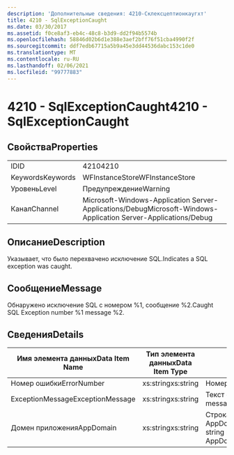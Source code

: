 ```yaml
---
description: 'Дополнительные сведения: 4210-Склексцептионкаугхт'
title: 4210 - SqlExceptionCaught
ms.date: 03/30/2017
ms.assetid: f0ce8af3-eb4c-48c8-b3d9-dd2f94b5574b
ms.openlocfilehash: 58846d02b6d1e388e3aef2bff76f51cba4990f2f
ms.sourcegitcommit: ddf7edb67715a5b9a45e3dd44536dabc153c1de0
ms.translationtype: MT
ms.contentlocale: ru-RU
ms.lasthandoff: 02/06/2021
ms.locfileid: "99777883"
---
```

# <a name="4210---sqlexceptioncaught"></a><span data-ttu-id="76e67-103">4210 - SqlExceptionCaught</span><span class="sxs-lookup"><span data-stu-id="76e67-103">4210 - SqlExceptionCaught</span></span>

## <a name="properties"></a><span data-ttu-id="76e67-104">Свойства</span><span class="sxs-lookup"><span data-stu-id="76e67-104">Properties</span></span>  
  
|||  
|-|-|  
|<span data-ttu-id="76e67-105">ID</span><span class="sxs-lookup"><span data-stu-id="76e67-105">ID</span></span>|<span data-ttu-id="76e67-106">4210</span><span class="sxs-lookup"><span data-stu-id="76e67-106">4210</span></span>|  
|<span data-ttu-id="76e67-107">Keywords</span><span class="sxs-lookup"><span data-stu-id="76e67-107">Keywords</span></span>|<span data-ttu-id="76e67-108">WFInstanceStore</span><span class="sxs-lookup"><span data-stu-id="76e67-108">WFInstanceStore</span></span>|  
|<span data-ttu-id="76e67-109">Уровень</span><span class="sxs-lookup"><span data-stu-id="76e67-109">Level</span></span>|<span data-ttu-id="76e67-110">Предупреждение</span><span class="sxs-lookup"><span data-stu-id="76e67-110">Warning</span></span>|  
|<span data-ttu-id="76e67-111">Канал</span><span class="sxs-lookup"><span data-stu-id="76e67-111">Channel</span></span>|<span data-ttu-id="76e67-112">Microsoft-Windows-Application Server-Applications/Debug</span><span class="sxs-lookup"><span data-stu-id="76e67-112">Microsoft-Windows-Application Server-Applications/Debug</span></span>|  
  
## <a name="description"></a><span data-ttu-id="76e67-113">Описание</span><span class="sxs-lookup"><span data-stu-id="76e67-113">Description</span></span>  

 <span data-ttu-id="76e67-114">Указывает, что было перехвачено исключение SQL.</span><span class="sxs-lookup"><span data-stu-id="76e67-114">Indicates a SQL exception was caught.</span></span>  
  
## <a name="message"></a><span data-ttu-id="76e67-115">Сообщение</span><span class="sxs-lookup"><span data-stu-id="76e67-115">Message</span></span>  

 <span data-ttu-id="76e67-116">Обнаружено исключение SQL с номером %1, сообщение %2.</span><span class="sxs-lookup"><span data-stu-id="76e67-116">Caught SQL Exception number %1 message %2.</span></span>  
  
## <a name="details"></a><span data-ttu-id="76e67-117">Сведения</span><span class="sxs-lookup"><span data-stu-id="76e67-117">Details</span></span>  
  
|<span data-ttu-id="76e67-118">Имя элемента данных</span><span class="sxs-lookup"><span data-stu-id="76e67-118">Data Item Name</span></span>|<span data-ttu-id="76e67-119">Тип элемента данных</span><span class="sxs-lookup"><span data-stu-id="76e67-119">Data Item Type</span></span>|<span data-ttu-id="76e67-120">Описание</span><span class="sxs-lookup"><span data-stu-id="76e67-120">Description</span></span>|  
|--------------------|--------------------|-----------------|  
|<span data-ttu-id="76e67-121">Номер ошибки</span><span class="sxs-lookup"><span data-stu-id="76e67-121">ErrorNumber</span></span>|<span data-ttu-id="76e67-122">xs:string</span><span class="sxs-lookup"><span data-stu-id="76e67-122">xs:string</span></span>|<span data-ttu-id="76e67-123">Номер ошибки SQL.</span><span class="sxs-lookup"><span data-stu-id="76e67-123">The SQL error number.</span></span>|  
|<span data-ttu-id="76e67-124">ExceptionMessage</span><span class="sxs-lookup"><span data-stu-id="76e67-124">ExceptionMessage</span></span>|<span data-ttu-id="76e67-125">xs:string</span><span class="sxs-lookup"><span data-stu-id="76e67-125">xs:string</span></span>|<span data-ttu-id="76e67-126">Текст сообщения из исключения SQL.</span><span class="sxs-lookup"><span data-stu-id="76e67-126">The message from the SQL exception.</span></span>|  
|<span data-ttu-id="76e67-127">Домен приложения</span><span class="sxs-lookup"><span data-stu-id="76e67-127">AppDomain</span></span>|<span data-ttu-id="76e67-128">xs:string</span><span class="sxs-lookup"><span data-stu-id="76e67-128">xs:string</span></span>|<span data-ttu-id="76e67-129">Строка, возвращаемая AppDomain.CurrentDomain.FriendlyName.</span><span class="sxs-lookup"><span data-stu-id="76e67-129">The string returned by AppDomain.CurrentDomain.FriendlyName.</span></span>|
